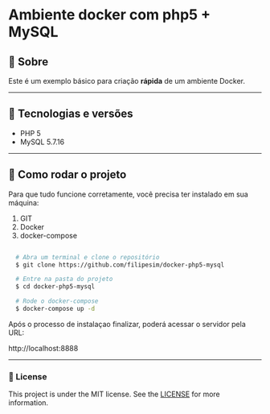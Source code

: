 <h1>
  Ambiente docker com php5 + MySQL
</h1>

## 📘 Sobre

Este é um exemplo básico para criação **rápida** de um ambiente Docker.

---

## 🚀 Tecnologias e versões

 - PHP 5
 - MySQL 5.7.16

---

## 📁 Como rodar o projeto

Para que tudo funcione corretamente, você precisa ter instalado em sua máquina:
  1. GIT
  2. Docker
  3. docker-compose

```bash

  # Abra um terminal e clone o repositório
  $ git clone https://github.com/filipesim/docker-php5-mysql

  # Entre na pasta do projeto
  $ cd docker-php5-mysql

  # Rode o docker-compose
  $ docker-compose up -d

```
Após o processo de instalaçao finalizar, poderá acessar o servidor pela URL:

http://localhost:8888

---

### 📝 License

This project is under the MIT license. See the [LICENSE](/LICENSE) for more information.